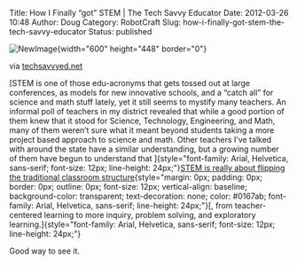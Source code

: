 Title: How I Finally “got” STEM | The Tech Savvy Educator
Date: 2012-03-26 10:48
Author: Doug
Category: RobotCraft
Slug: how-i-finally-got-stem-the-tech-savvy-educator
Status: published

![NewImage](http://robotcraft.org/wp-content/uploads/2013/02/NewImage2.png "NewImage.png"){width="600" height="448" border="0"}

via [techsavvyed.net](http://www.techsavvyed.net/archives/2391)

[STEM is one of those edu-acronyms that gets tossed out at large conferences, as models for new innovative schools, and a “catch all” for science and math stuff lately, yet it still seems to mystify many teachers. An informal poll of teachers in my district revealed that while a good portion of them knew that it stood for Science, Technology, Engineering, and Math, many of them weren’t sure what it meant beyond students taking a more project based approach to science and math. Other teachers I’ve talked with around the state have a similar understanding, but a growing number of them have begun to understand that ]{style="font-family: Arial, Helvetica, sans-serif; font-size: 12px; line-height: 24px;"}[STEM is really about flipping the traditional classroom structure](http://drpfconsults.com/understanding-the-basics-of-stem-education/){style="margin: 0px; padding: 0px; border: 0px; outline: 0px; font-size: 12px; vertical-align: baseline; background-color: transparent; text-decoration: none; color: #0167ab; font-family: Arial, Helvetica, sans-serif; line-height: 24px;"}[, from teacher-centered learning to more inquiry, problem solving, and exploratory learning.]{style="font-family: Arial, Helvetica, sans-serif; font-size: 12px; line-height: 24px;"}

Good way to see it.
